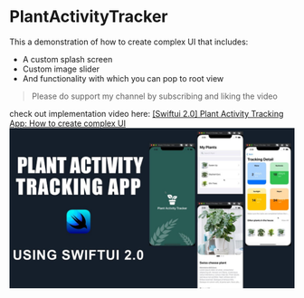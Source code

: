 # PlantActivityTracker
This a demonstration of how to create complex UI that includes:
- A custom splash screen
- Custom image slider
- And functionality with which you can pop to root view

> Please do support my channel by subscribing and liking the video

check out implementation video here: [[Swiftui 2.0] Plant Activity Tracking App: How to create complex UI](https://youtu.be/HXyTgPSjOwM)</br>
<img src="https://github.com/usmanmukhtar/PlantActivityTracker/blob/master/maxresdefault.jpg">
